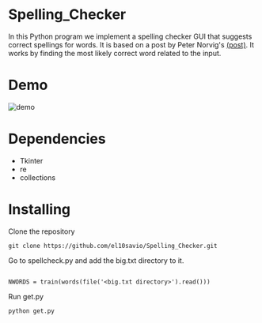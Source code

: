 # Spelling_Checker
In this Python program we implement a spelling checker GUI that suggests correct spellings for words. It is based on a post by Peter Norvig's [(post)](http://norvig.com/spell-correct.html).
It works by finding the most likely correct word related to the input.

Demo
============

![demo](https://s29.postimg.org/wobf1q1uf/ezgif.com-gif-maker.gif)  

Dependencies
============

* Tkinter 
* re 
* collections

Installing
============
Clone the repository 
```
git clone https://github.com/el10savio/Spelling_Checker.git
```

Go to spellcheck.py and add the big.txt directory to it.
```

NWORDS = train(words(file('<big.txt directory>').read()))
```

Run get.py
```
python get.py
```
